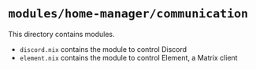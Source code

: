 # `modules/home-manager/communication`
This directory contains modules.
- `discord.nix` contains the module to control Discord
- `element.nix` contains the module to control Element, a Matrix client
